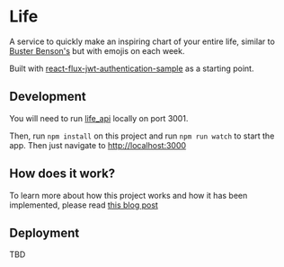 # Life

A service to quickly make an inspiring chart of your entire life, similar to [Buster Benson's](http://busterbenson.com/) but with emojis on each week.

Built with [react-flux-jwt-authentication-sample](https://github.com/auth0/react-flux-jwt-authentication-sample) as a starting point.

## Development

You will need to run [life_api](https://github.com/chadoh/life_api) locally on port 3001.

Then, run `npm install` on this project and run `npm run watch` to start the app. Then just navigate to [http://localhost:3000](http://localhost:3000)

## How does it work?

To learn more about how this project works and how it has been implemented, please read [this blog post](https://auth0.com/blog/2015/04/09/adding-authentication-to-your-react-flux-app/)

## Deployment

TBD
